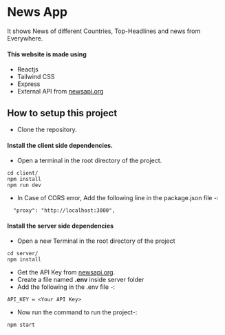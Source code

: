# News App
It shows News of different Countries, Top-Headlines and news from Everywhere.
#### This website is made using
- Reactjs
- Tailwind CSS
- Express 
- External API from <a href="https://newsapi.org">newsapi.org</a>

## How to setup this project
- Clone the repository.

#### Install the client side dependencies.
- Open a terminal in the root directory of the project.

```
cd client/
npm install
npm run dev
```
- In Case of CORS error, Add the following line in the package.json file -:

```
  "proxy": "http://localhost:3000",
```

#### Install the server side dependencies

- Open a new Terminal in the root directory of the project

```
cd server/
npm install
```

- Get the API Key from <a href="newsapi.org">newsapi.org</a>.
- Create a file named <strong>.env</strong> inside server folder
- Add the following in the .env file -:
```
API_KEY = <Your API Key>
```
- Now run the command to run the project-: 
```
npm start
```



